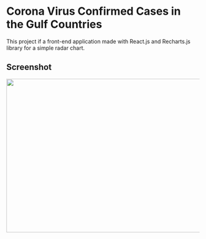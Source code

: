 # Corona Virus Confirmed Cases in the Gulf Countries

This project if a front-end application made with React.js and Recharts.js library for a simple radar chart.

## Screenshot

<img src="covidksa/src/ScreenShot.png" width="700" height="400" />

